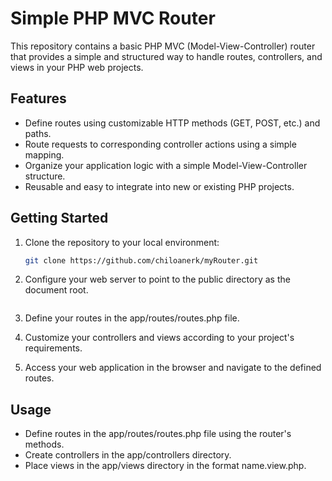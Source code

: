 # Simple PHP MVC Router

This repository contains a basic PHP MVC (Model-View-Controller) router that provides a simple and structured way to handle routes, controllers, and views in your PHP web projects.

## Features

- Define routes using customizable HTTP methods (GET, POST, etc.) and paths.
- Route requests to corresponding controller actions using a simple mapping.
- Organize your application logic with a simple Model-View-Controller structure.
- Reusable and easy to integrate into new or existing PHP projects.

## Getting Started

1. Clone the repository to your local environment:

   ```bash
   git clone https://github.com/chiloanerk/myRouter.git

2. Configure your web server to point to the public directory as the document root.
    ```I use php -S localhost:8080 -t public

3. Define your routes in the app/routes/routes.php file.

4. Customize your controllers and views according to your project's requirements.

5. Access your web application in the browser and navigate to the defined routes.

## Usage
- Define routes in the app/routes/routes.php file using the router's methods.
- Create controllers in the app/controllers directory.
- Place views in the app/views directory in the format name.view.php.